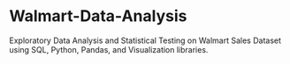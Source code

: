 # Walmart-Data-Analysis
Exploratory Data Analysis and Statistical Testing on Walmart Sales Dataset using SQL, Python, Pandas, and Visualization libraries.
